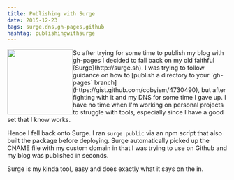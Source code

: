```yaml
---
title: Publishing with Surge
date: 2015-12-23
tags: surge,dns,gh-pages,github
hashtag: publishingwithsurge
---
```

<img src='images/surge-logo.png' height='150' style='float:left' markdown="1"/>
So after trying for some time to publish my blog with gh-pages I decided to fall back on my old faithful [Surge](http://surge.sh). I was trying to follow guidance on how to [publish a directory to your `gh-pages` branch](https://gist.github.com/cobyism/4730490), but after fighting with it and my DNS for some time I gave up. I have no time when I'm working on personal projects to struggle with tools, especially since I have a good set that I know works.

Hence I fell back onto Surge. I ran `surge public` via an npm script that also built the package before deploying. Surge automatically picked up the CNAME file with my custom domain in that I was trying to use on Github and my blog was published in seconds. 

Surge is my kinda tool, easy and does exactly what it says on the in.